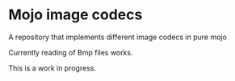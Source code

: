 # Mojo image codecs

A repository that implements different image codecs in pure mojo

Currently reading of Bmp files works. 

This is a work in progress. 
